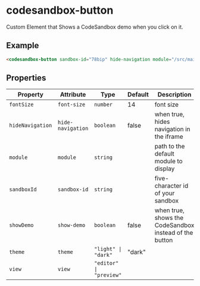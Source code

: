 # codesandbox-button

Custom Element that Shows a CodeSandbox demo when you click on it.

## Example

```html
<codesandbox-button sandbox-id="78bip" hide-navigation module="/src/main-component.js"></codesandbox-button>
```

## Properties

| Property         | Attribute         | Type                    | Default | Description                                      |
|------------------|-------------------|-------------------------|---------|--------------------------------------------------|
| `fontSize`       | `font-size`       | `number`                | 14      | font size                                        |
| `hideNavigation` | `hide-navigation` | `boolean`               | false   | when true, hides navigation in the iframe        |
| `module`         | `module`          | `string`                |         | path to the default module to display            |
| `sandboxId`      | `sandbox-id`      | `string`                |         | five-character id of your sandbox                |
| `showDemo`       | `show-demo`       | `boolean`               | false   | when true, shows the CodeSandbox instead of the button |
| `theme`          | `theme`           | `"light" \| "dark"`     | "dark"  |                                                  |
| `view`           | `view`            | `"editor" \| "preview"` |         |                                                  |
